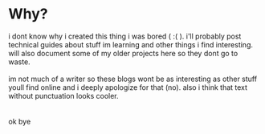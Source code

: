 [](ujjujjuj)
[](https://ujwl.in)
[](2023-02-01)

# Why?

i dont know why i created this thing i was bored ( :( ). i'll probably post technical guides about stuff im learning and other things i find interesting. will also document some of my older projects here so they dont go to waste.
\
\
im not much of a writer so these blogs wont be as interesting as other stuff youll find online and i deeply apologize for that (no). also i think that text without punctuation looks cooler.
\
\
\
ok bye
